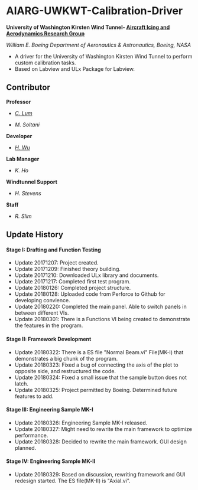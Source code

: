 # AIARG-UWKWT-Calibration-Driver
**University of Washington Kirsten Wind Tunnel- [Aircraft Icing and Aerodynamics Research Group](https://www.aa.washington.edu/research/AIARG)**

*William E. Boeing Department of Aeronautics & Astronautics, Boeing, NASA*
* A driver for the University of Washington Kirsten Wind Tunnel to perform custom calibration tasks. 
* Based on Labview and ULx Package for Labview.
## Contributor
**Professor**

* *[C. Lum](https://github.com/clum)*

* *M. Soltani*

**Developer**

* *[H. Wu](https://github.com/Errrneist)*

**Lab Manager**

* *K. Ho*

**Windtunnel Support**

* *H. Stevens*

**Staff**

* *R. Slim*

## Update History
#### Stage I: Drafting and Function Testing
* Update 20171207: Project created.
* Update 20171209: Finished theory building.
* Update 20171210: Downloaded ULx library and documents.
* Update 20171217: Completed first test program.
* Update 20180126: Completed project structure.
* Update 20180128: Uploaded code from Perforce to Github for developing convience.
* Update 20180220: Completed the main panel. Able to switch panels in between different VIs.
* Update 20180301: There is a Functions VI being created to demonstrate the features in the program.
#### Stage II: Framework Development
* Update 20180322: There is a ES file "Normal Beam.vi" File(MK-I) that demonstrates a big chunk of the program.
* Update 20180323: Fixed a bug of connecting the axis of the plot to opposite side, and restructured the code.
* Update 20180324: Fixed a small issue that the sample button does not latch.
* Update 20180325: Project permitted by Boeing. Determined future features to add.
#### Stage III: Engineering Sample MK-I
* Update 20180326: Engineering Sample MK-I released.
* Update 20180327: Might need to rewrite the main framework to optimize performance.
* Update 20180328: Decided to rewrite the main framework. GUI design planned.
#### Stage IV: Engineering Sample MK-II
* Update 20180329: Based on discussion, rewriting framework and GUI redesign started. The ES file(MK-II) is "Axial.vi".
